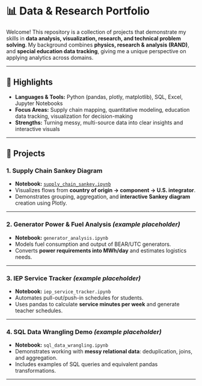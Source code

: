 # 📊 Data & Research Portfolio

Welcome! This repository is a collection of projects that demonstrate my skills in **data analysis, visualization, research, and technical problem solving**. My background combines **physics, research & analysis (RAND)**, and **special education data tracking**, giving me a unique perspective on applying analytics across domains.

---

## 🔑 Highlights

- **Languages & Tools:** Python (pandas, plotly, matplotlib), SQL, Excel, Jupyter Notebooks  
- **Focus Areas:** Supply chain mapping, quantitative modeling, education data tracking, visualization for decision-making  
- **Strengths:** Turning messy, multi-source data into clear insights and interactive visuals

---

## 📂 Projects

### 1. Supply Chain Sankey Diagram
- **Notebook:** [`supply_chain_sankey.ipynb`](./supply_chain_sankey.ipynb)  
- Visualizes flows from **country of origin → component → U.S. integrator**.  
- Demonstrates grouping, aggregation, and **interactive Sankey diagram** creation using Plotly.  

---

### 2. Generator Power & Fuel Analysis *(example placeholder)*
- **Notebook:** `generator_analysis.ipynb`  
- Models fuel consumption and output of BEAR/UTC generators.  
- Converts **power requirements into MWh/day** and estimates logistics needs.  

---

### 3. IEP Service Tracker *(example placeholder)*
- **Notebook:** `iep_service_tracker.ipynb`  
- Automates pull-out/push-in schedules for students.  
- Uses pandas to calculate **service minutes per week** and generate teacher schedules.  

---

### 4. SQL Data Wrangling Demo *(example placeholder)*
- **Notebook:** `sql_data_wrangling.ipynb`  
- Demonstrates working with **messy relational data**: deduplication, joins, and aggregation.  
- Includes examples of SQL queries and equivalent pandas transformations.  

---


